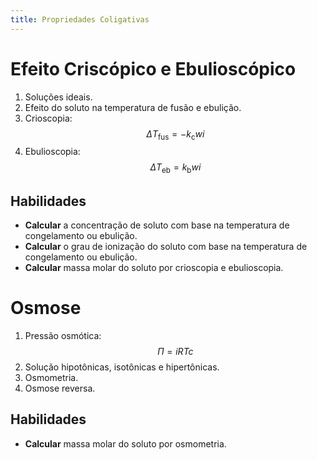```yaml
---
title: Propriedades Coligativas
---
```


# Efeito Criscópico e Ebulioscópico

1. Soluções ideais.
2. Efeito do soluto na temperatura de fusão e ebulição.
3. Crioscopia:
   $$
   \Delta T_\text{fus} = -k_\text{c} w i
   $$
3. Ebulioscopia:
   $$
   \Delta T_\text{eb} = k_\text{b} w i
   $$

## Habilidades

- **Calcular** a concentração de soluto com base na temperatura de congelamento ou ebulição.
- **Calcular** o grau de ionização do soluto com base na temperatura de congelamento ou ebulição.
- **Calcular** massa molar do soluto por crioscopia e ebulioscopia.

# Osmose

1. Pressão osmótica:
   $$
   \Pi = i RT c
   $$
2. Solução hipotônicas, isotônicas e hipertônicas.
3. Osmometria.
4. Osmose reversa.

## Habilidades

- **Calcular** massa molar do soluto por osmometria.
